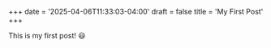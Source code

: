 +++
date = '2025-04-06T11:33:03-04:00'
draft = false
title = 'My First Post'
+++

This is my first post! 😃
